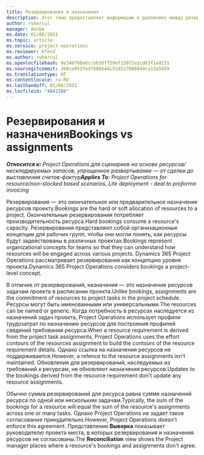 ```yaml
---
title: Резервирования и назначения
description: Этот тема предоставляет информацию о различиях между резервированием ресурсов и назначением ресурсов.
author: ruhercul
manager: Annbe
ms.date: 01/08/2021
ms.topic: article
ms.service: project-operations
ms.reviewer: kfend
ms.author: ruhercul
ms.openlocfilehash: 9e346766e6ccbb3dff59ef12072a1cd63f1e4231
ms.sourcegitcommit: 260ce052fed760bb44c514517806049ca13a5459
ms.translationtype: HT
ms.contentlocale: ru-RU
ms.lasthandoff: 01/08/2021
ms.locfileid: "4841188"
---
```

# <a name="bookings-vs-assignments"></a><span data-ttu-id="468a6-103">Резервирования и назначения</span><span class="sxs-lookup"><span data-stu-id="468a6-103">Bookings vs assignments</span></span>

<span data-ttu-id="468a6-104">_**Относится к:** Project Operations для сценариев на основе ресурсов/нескладируемых запасов, упрощенное развертывание — от сделки до выставления счетов-фактур_</span><span class="sxs-lookup"><span data-stu-id="468a6-104">_**Applies To:** Project Operations for resource/non-stocked based scenarios, Lite deployment - deal to proforma invoicing_</span></span>

<span data-ttu-id="468a6-105">Резервирования — это окончательное или предварительное назначение ресурсов проекту.</span><span class="sxs-lookup"><span data-stu-id="468a6-105">Bookings are the hard or soft allocation of resources to a project.</span></span> <span data-ttu-id="468a6-106">Окончательные резервирования потребляет производительность ресурса.</span><span class="sxs-lookup"><span data-stu-id="468a6-106">Hard bookings consume a resource's capacity.</span></span> <span data-ttu-id="468a6-107">Резервирования представляют собой организационные концепции для рабочих групп, чтобы они могли понять, как ресурсы будут задействованы в различных проектах.</span><span class="sxs-lookup"><span data-stu-id="468a6-107">Bookings represent organizational concepts for teams so that they can understand how resources will be engaged across various projects.</span></span> <span data-ttu-id="468a6-108">Dynamics 365 Project Operations рассматривает резервирования как концепцию уровня проекта.</span><span class="sxs-lookup"><span data-stu-id="468a6-108">Dynamics 365 Project Operations considers bookings a project-level concept.</span></span> 

<span data-ttu-id="468a6-109">В отличие от резервирований, назначения — это назначение ресурсов задачам проекта в расписании проекта.</span><span class="sxs-lookup"><span data-stu-id="468a6-109">Unlike bookings, assignments are the commitment of resources to project tasks in the project schedule.</span></span> <span data-ttu-id="468a6-110">Ресурсы могут быть именованными или универсальными.</span><span class="sxs-lookup"><span data-stu-id="468a6-110">The resources can be named or generic.</span></span>  <span data-ttu-id="468a6-111">Когда потребность в ресурсах наследуется из назначений задач проекта, Project Operations использует профили трудозатрат по назначению ресурсов для построения профилей сведений требования ресурса.</span><span class="sxs-lookup"><span data-stu-id="468a6-111">When a resource requirement is derived from the project task assignments, Project Operations uses the effort contours of the resources assignment to build the contours of the resource requirement details.</span></span> <span data-ttu-id="468a6-112">Однако ссылка на назначения ресурсов не поддерживается.</span><span class="sxs-lookup"><span data-stu-id="468a6-112">However, a refence to the resource assignments isn't maintained.</span></span> <span data-ttu-id="468a6-113">Обновления для резервирований, наследуемых из требований к ресурсам, не обновляют назначения ресурсов.</span><span class="sxs-lookup"><span data-stu-id="468a6-113">Updates to the bookings derived from the resource requirement don't update any resource assignments.</span></span>

<span data-ttu-id="468a6-114">Обычно сумма резервирований для ресурса равна сумме назначений ресурса по одной или нескольким задачам.</span><span class="sxs-lookup"><span data-stu-id="468a6-114">Typically, the sum of the bookings for a resource will equal the sum of the resource's assignments across one or many tasks.</span></span> <span data-ttu-id="468a6-115">Однако Project Operations не задает такое согласование принудительно.</span><span class="sxs-lookup"><span data-stu-id="468a6-115">However, Project Operations doesn't enforce this agreement.</span></span> <span data-ttu-id="468a6-116">Представление **Выверка** показывает руководителю проекта места, в которых резервирования и назначения ресурсов не согласованы.</span><span class="sxs-lookup"><span data-stu-id="468a6-116">The **Reconciliation** view shows the Project manager places where a resource's bookings and assignments don't agree.</span></span>


